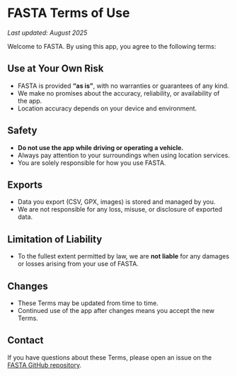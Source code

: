 # FASTA Terms of Use

_Last updated: August 2025_

Welcome to FASTA. By using this app, you agree to the following terms:

## Use at Your Own Risk
- FASTA is provided **“as is”**, with no warranties or guarantees of any kind.
- We make no promises about the accuracy, reliability, or availability of the app.
- Location accuracy depends on your device and environment.

## Safety
- **Do not use the app while driving or operating a vehicle.**
- Always pay attention to your surroundings when using location services.
- You are solely responsible for how you use FASTA.

## Exports
- Data you export (CSV, GPX, images) is stored and managed by you.
- We are not responsible for any loss, misuse, or disclosure of exported data.

## Limitation of Liability
- To the fullest extent permitted by law, we are **not liable** for any damages or losses arising from your use of FASTA.

## Changes
- These Terms may be updated from time to time.
- Continued use of the app after changes means you accept the new Terms.

## Contact
If you have questions about these Terms, please open an issue on the [FASTA GitHub repository](https://github.com/aagoodman/FASTA).
